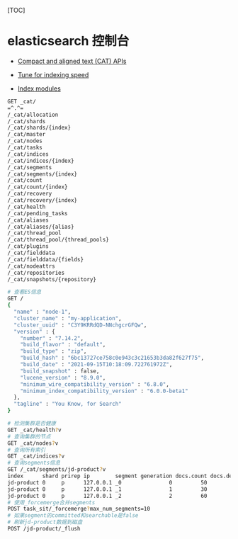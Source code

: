 [TOC]

# elasticsearch 控制台

- [Compact and aligned text (CAT) APIs](https://www.elastic.co/guide/en/elasticsearch/reference/current/cat.html)

- [Tune for indexing speed](https://www.elastic.co/guide/en/elasticsearch/reference/current/tune-for-indexing-speed.html)
- [Index modules](https://www.elastic.co/guide/en/elasticsearch/reference/current/index-modules.html)

```bash
GET _cat/
=^.^=
/_cat/allocation
/_cat/shards
/_cat/shards/{index}
/_cat/master
/_cat/nodes
/_cat/tasks
/_cat/indices
/_cat/indices/{index}
/_cat/segments
/_cat/segments/{index}
/_cat/count
/_cat/count/{index}
/_cat/recovery
/_cat/recovery/{index}
/_cat/health
/_cat/pending_tasks
/_cat/aliases
/_cat/aliases/{alias}
/_cat/thread_pool
/_cat/thread_pool/{thread_pools}
/_cat/plugins
/_cat/fielddata
/_cat/fielddata/{fields}
/_cat/nodeattrs
/_cat/repositories
/_cat/snapshots/{repository}

# 查看ES信息
GET /
{
  "name" : "node-1",
  "cluster_name" : "my-application",
  "cluster_uuid" : "C3Y9KRRdQD-NNchgcrGFQw",
  "version" : {
    "number" : "7.14.2",
    "build_flavor" : "default",
    "build_type" : "zip",
    "build_hash" : "6bc13727ce758c0e943c3c21653b3da82f627f75",
    "build_date" : "2021-09-15T10:18:09.722761972Z",
    "build_snapshot" : false,
    "lucene_version" : "8.9.0",
    "minimum_wire_compatibility_version" : "6.8.0",
    "minimum_index_compatibility_version" : "6.0.0-beta1"
  },
  "tagline" : "You Know, for Search"
}

# 检测集群是否健康
GET _cat/health?v
# 查询集群的节点
GET _cat/nodes?v
# 查询所有索引
GET _cat/indices?v
# 查询segments信息
GET /_cat/segments/jd-product?v
index      shard prirep ip        segment generation docs.count docs.deleted   size size.memory committed searchable version compound
jd-product 0     p      127.0.0.1 _0               0         50           40  106kb        6132 true      true       8.9.0   true
jd-product 0     p      127.0.0.1 _1               1         30            0 39.9kb        5868 true      true       8.9.0   true
jd-product 0     p      127.0.0.1 _2               2         60            0   77kb        5868 true      true       8.9.0   true
# 使用_forcemerge合并segments
POST task_sit/_forcemerge?max_num_segments=10
# 如果segment的committed和searchable是false
# 刷新jd-product数据到磁盘
POST /jd-product/_flush
```



